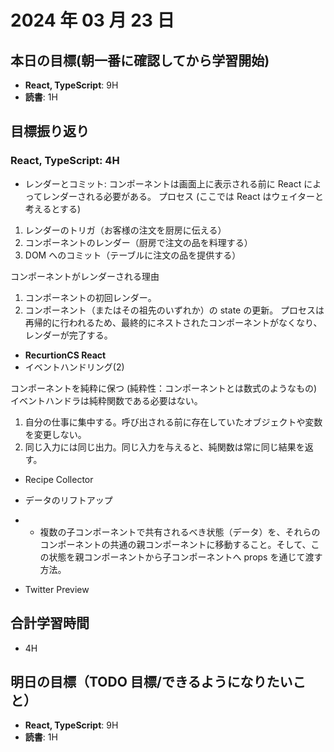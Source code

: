 # 2024 年 03 月 23 日

## 本日の目標(朝一番に確認してから学習開始)

-   **React, TypeScript**: 9H
-   **読書**: 1H

## 目標振り返り

### React, TypeScript: 4H

-   レンダーとコミット: コンポーネントは画面上に表示される前に React によってレンダーされる必要がある。
    プロセス (ここでは React はウェイターと考えるとする)

1. レンダーのトリガ（お客様の注文を厨房に伝える）
2. コンポーネントのレンダー（厨房で注文の品を料理する）
3. DOM へのコミット（テーブルに注文の品を提供する）

コンポーネントがレンダーされる理由

1. コンポーネントの初回レンダー。
2. コンポーネント（またはその祖先のいずれか）の state の更新。
   プロセスは再帰的に行われるため、最終的にネストされたコンポーネントがなくなり、レンダーが完了する。

-   **RecurtionCS React**
-   イベントハンドリング(2)

コンポーネントを純粋に保つ (純粋性：コンポーネントとは数式のようなもの)
イベントハンドラは純粋関数である必要はない。

1. 自分の仕事に集中する。呼び出される前に存在していたオブジェクトや変数を変更しない。
2. 同じ入力には同じ出力。同じ入力を与えると、純関数は常に同じ結果を返す。

-   Recipe Collector

-   データのリフトアップ
-   -   複数の子コンポーネントで共有されるべき状態（データ）を、それらのコンポーネントの共通の親コンポーネントに移動すること。そして、この状態を親コンポーネントから子コンポーネントへ props を通じて渡す方法。

-   Twitter Preview

## 合計学習時間

-   4H

## 明日の目標（TODO 目標/できるようになりたいこと）

-   **React, TypeScript**: 9H
-   **読書**: 1H
